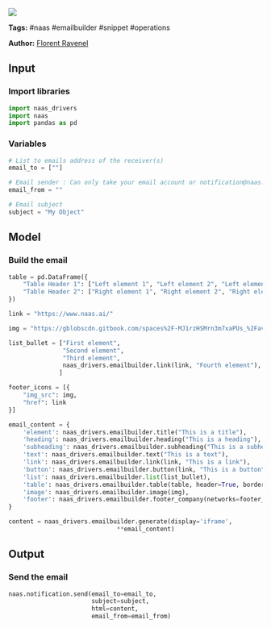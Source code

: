 <a href="https://app.naas.ai/user-redirect/naas/downloader?url=https://raw.githubusercontent.com/jupyter-naas/awesome-notebooks/master/Naas/Naas_Emailbuilder_demo.ipynb" target="_parent"><img src="https://naasai-public.s3.eu-west-3.amazonaws.com/open_in_naas.svg"/></a>

**Tags:** #naas #emailbuilder #snippet #operations

**Author:** [Florent Ravenel](https://www.linkedin.com/in/ACoAABCNSioBW3YZHc2lBHVG0E_TXYWitQkmwog/)

## Input

### Import libraries


```python
import naas_drivers
import naas
import pandas as pd
```

### Variables


```python
# List to emails address of the receiver(s)
email_to = [""]

# Email sender : Can only take your email account or notification@naas.ai
email_from = ""

# Email subject
subject = "My Object"
```

## Model

### Build the email


```python
table = pd.DataFrame({
    "Table Header 1": ["Left element 1", "Left element 2", "Left element 3"],
    "Table Header 2": ["Right element 1", "Right element 2", "Right element 3"]
})

link = "https://www.naas.ai/"

img = "https://gblobscdn.gitbook.com/spaces%2F-MJ1rzHSMrn3m7xaPUs_%2Favatar-1602072063433.png?alt=media"

list_bullet = ["First element",
               "Second element",
               "Third element",
               naas_drivers.emailbuilder.link(link, "Fourth element"),
              ]

footer_icons = [{
    "img_src": img,
    "href": link
}]

email_content = {
    'element': naas_drivers.emailbuilder.title("This is a title"),
    'heading': naas_drivers.emailbuilder.heading("This is a heading"),
    'subheading': naas_drivers.emailbuilder.subheading("This is a subheading"),
    'text': naas_drivers.emailbuilder.text("This is a text"),
    'link': naas_drivers.emailbuilder.link(link, "This is a link"),
    'button': naas_drivers.emailbuilder.button(link, "This is a button"),
    'list': naas_drivers.emailbuilder.list(list_bullet),
    'table': naas_drivers.emailbuilder.table(table, header=True, border=True),
    'image': naas_drivers.emailbuilder.image(img),
    'footer': naas_drivers.emailbuilder.footer_company(networks=footer_icons, company=["Company informations"], legal=["Legal informations"])
}
```


```python
content = naas_drivers.emailbuilder.generate(display='iframe',
                              **email_content)
```

## Output

### Send the email


```python
naas.notification.send(email_to=email_to,
                       subject=subject,
                       html=content,
                       email_from=email_from)
```
